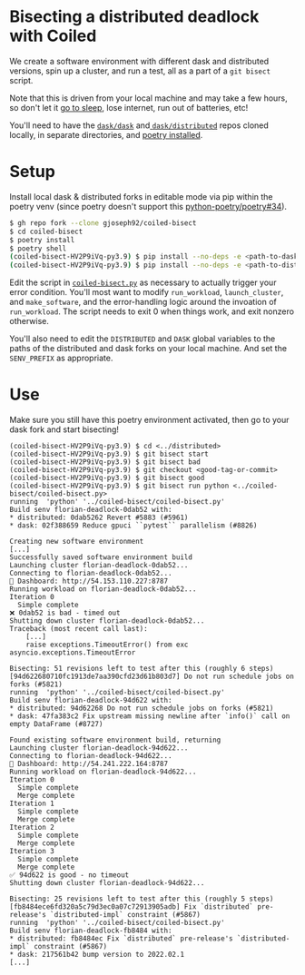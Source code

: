 # Bisecting a distributed deadlock with Coiled

We create a software environment with different dask and distributed versions, spin up a cluster, and run a test, all as a part of a `git bisect` script.

Note that this is driven from your local machine and may take a few hours, so don't let it [go to sleep](https://apps.apple.com/us/app/coca/id1000808993?mt=12), lose internet, run out of batteries, etc!

You'll need to have the [`dask/dask`](https://github.com/dask/dask) and[ `dask/distributed`](https://github.com/dask/distributed) repos cloned locally, in separate directories, and [poetry installed](https://python-poetry.org/docs/#installation).

# Setup

Install local dask & distributed forks in editable mode via pip within the poetry venv (since poetry doesn't support this [python-poetry/poetry#34](https://github.com/python-poetry/poetry/issues/34)).

```bash
$ gh repo fork --clone gjoseph92/coiled-bisect
$ cd coiled-bisect
$ poetry install
$ poetry shell
(coiled-bisect-HV2P9iVq-py3.9) $ pip install --no-deps -e <path-to-dask-fork>
(coiled-bisect-HV2P9iVq-py3.9) $ pip install --no-deps -e <path-to-distributed-fork>
```

Edit the script in [`coiled-bisect.py`](blob/main/coiled-bisect.py) as necessary to actually trigger your error condition. You'll most want to modify `run_workload`, `launch_cluster`, and `make_software`, and the error-handling logic around the invoation of `run_workload`. The script needs to exit 0 when things work, and exit nonzero otherwise.

You'll also need to edit the `DISTRIBUTED` and `DASK` global variables to the paths of the distributed and dask forks on your local machine. And set the `SENV_PREFIX` as appropriate.

# Use

Make sure you still have this poetry environment activated, then go to your dask fork and start bisecting!

```
(coiled-bisect-HV2P9iVq-py3.9) $ cd <../distributed>
(coiled-bisect-HV2P9iVq-py3.9) $ git bisect start
(coiled-bisect-HV2P9iVq-py3.9) $ git bisect bad
(coiled-bisect-HV2P9iVq-py3.9) $ git checkout <good-tag-or-commit>
(coiled-bisect-HV2P9iVq-py3.9) $ git bisect good
(coiled-bisect-HV2P9iVq-py3.9) $ git bisect run python <../coiled-bisect/coiled-bisect.py>
running  'python' '../coiled-bisect/coiled-bisect.py'
Build senv florian-deadlock-0dab52 with:
* distributed: 0dab5262 Revert #5883 (#5961)
* dask: 02f388659 Reduce gpuci ``pytest`` parallelism (#8826)

Creating new software environment
[...]
Successfully saved software environment build
Launching cluster florian-deadlock-0dab52...
Connecting to florian-deadlock-0dab52...
👀 Dashboard: http://54.153.110.227:8787
Running workload on florian-deadlock-0dab52...
Iteration 0
  Simple complete
❌ 0dab52 is bad - timed out
Shutting down cluster florian-deadlock-0dab52...
Traceback (most recent call last):
    [...]
    raise exceptions.TimeoutError() from exc
asyncio.exceptions.TimeoutError

Bisecting: 51 revisions left to test after this (roughly 6 steps)
[94d622680710fc1913de7aa390cfd23d61b803d7] Do not run schedule jobs on forks (#5821)
running  'python' '../coiled-bisect/coiled-bisect.py'
Build senv florian-deadlock-94d622 with:
* distributed: 94d62268 Do not run schedule jobs on forks (#5821)
* dask: 47fa383c2 Fix upstream missing newline after `info()` call on empty DataFrame (#8727)

Found existing software environment build, returning
Launching cluster florian-deadlock-94d622...
Connecting to florian-deadlock-94d622...
👀 Dashboard: http://54.241.222.164:8787
Running workload on florian-deadlock-94d622...
Iteration 0
  Simple complete
  Merge complete
Iteration 1
  Simple complete
  Merge complete
Iteration 2
  Simple complete
  Merge complete
Iteration 3
  Simple complete
  Merge complete
✅ 94d622 is good - no timeout
Shutting down cluster florian-deadlock-94d622...

Bisecting: 25 revisions left to test after this (roughly 5 steps)
[fb8484ece6fd320a5c79d3ec0a07c72913905adb] Fix `distributed` pre-release's `distributed-impl` constraint (#5867)
running  'python' '../coiled-bisect/coiled-bisect.py'
Build senv florian-deadlock-fb8484 with:
* distributed: fb8484ec Fix `distributed` pre-release's `distributed-impl` constraint (#5867)
* dask: 217561b42 bump version to 2022.02.1
[...]
```
